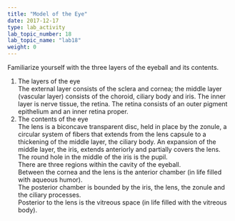 ```yaml
---
title: "Model of the Eye"
date: 2017-12-17
type: lab_activity
lab_topic_number: 18
lab_topic_name: "lab18"
weight: 0
---
```

<div class="entrybody">
						<p>Familiarize yourself with the three layers of the eyeball and its contents.</p>


<ol>
<li>The layers of the eye <br>
The external layer consists of the sclera and cornea; the middle layer (vascular layer) consists of the choroid, ciliary body and iris. The inner layer is nerve tissue, the retina. The retina consists of an outer pigment epithelium and an inner retina proper.</li>
<li>The contents of the eye <br>
The lens is a biconcave transparent disc, held in place by the zonule, a circular system of fibers that extends from the lens capsule to a thickening of the middle layer, the ciliary body. An expansion of the middle layer, the iris, extends anteriorly and partially covers the lens. The round hole in the middle of the iris is the pupil. <br>
There are three regions within the cavity of the eyeball. <br>
Between the cornea and the lens is the anterior chamber (in life filled with aqueous humor). <br>
The posterior chamber is bounded by the iris, the lens, the zonule and the ciliary processes. <br>
Posterior to the lens is the vitreous space (in life filled with the vitreous body).</li>
</ol>


						
						
</div>
